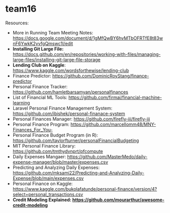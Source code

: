 # team16
Resources: 
- More in Running Team Meeting Notes: https://docs.google.com/document/d/1gMfQwBY6hvMTbOFRTfE8t83wnF6YwkK2yvfgQmswc1I/edit
- **Installing Git Large File:** https://docs.github.com/en/repositories/working-with-files/managing-large-files/installing-git-large-file-storage
- **Lending Club on Kaggle**: https://www.kaggle.com/wordsforthewise/lending-club
- Finance Predictor: https://github.com/DominicRoyStang/finance-predictor
- Personal Finance Tracker: https://github.com/hamletbarsamyan/personalfinances
- List of Financial ML Tools: https://github.com/firmai/financial-machine-learning
- Laravel Personal Finance Management System: https://github.com/ibishek/personal-finanace-system
- Personal Finances Manager: https://github.com/firefly-iii/firefly-iii
- Personal Finance Program: https://github.com/marcellomm48/MNY-Finances_For_You-
- Personal Finance Budget Program (in R): https://github.com/taylorfturner/personalFinancialBudgeting
- MIT Personal Finance Library: https://github.com/tmthydvnprt/pfcompute
- Daily Expenses Mangaer: https://github.com/MasterMedo/daily-expense-manager/blob/master/expenses.csv
- Predicting and Analyzing Daily Expenses: https://github.com/mksami22/Predicting-and-Analyzing-Daily-Expense/blob/main/expenses.csv
- Personal Finance on Kaggle: https://www.kaggle.com/bukolafatunde/personal-finance/version/4?select=personal_transactions.csv
- **Credit Modeling Explained: https://github.com/mourarthur/awesome-credit-modeling**
